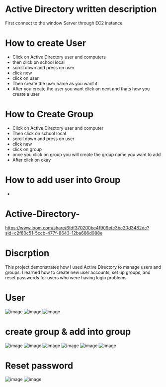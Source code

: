 # Active Directory written description 
First connect to the window Server through EC2 instance 
# How to create User 
* Click on Active Directory user and computers
* then click on school local
* scroll down and press on user
* click new
* click on user
* Then create the user name as you want it
* After you create the user you want click on next and thats how you create a user
# How to Create Group 
* Click on Active Directory user and computer
* Then click on school local
* scroll down and press on user
* click new
* click on group
* once you click on group you will create the group name you want to add
* After click on okay
# How to add user into Group 
* 

# Active-Directory-
https://www.loom.com/share/6fdf370200bc4f909efc3bc20d3482dc?sid=c2f80c51-5ccb-477f-8643-12ba686d988e
# Discrption 
This project demonstrates how I used Active Directory to manage users and groups. I learned how to create new user accounts, set up groups, and reset passwords for users who were having login problems.
# User 
![image](https://github.com/user-attachments/assets/20f72b5d-24d5-41fd-91a1-c9ea10d41bc4)
![image](https://github.com/user-attachments/assets/4ba99155-fa12-44d9-b1ec-24385d71ee1a)
![image](https://github.com/user-attachments/assets/a2feb240-4097-4d98-89e9-07441dbfc613)
# create group & add into group 
![image](https://github.com/user-attachments/assets/9cd24080-ebd3-4136-9a38-398f05aa9238)
![image](https://github.com/user-attachments/assets/cc9db7ee-da79-4ca3-8bcd-eb3a75f3d933)
![image](https://github.com/user-attachments/assets/82b6cdca-5789-4fd6-ae13-8800a2d89b25)
![image](https://github.com/user-attachments/assets/88759dc3-971e-4381-9dd2-3142c560360b)
![image](https://github.com/user-attachments/assets/e55a2fd1-d56b-44b3-a9b7-ff865860b2e8)
![image](https://github.com/user-attachments/assets/655f0454-5ca1-4949-b33f-64e82de9c64d)
# Reset password 
![image](https://github.com/user-attachments/assets/0c7f6f45-f1d0-4931-b807-c67d3c053227)
![image](https://github.com/user-attachments/assets/915ffa26-439b-4b53-b213-734e41b6269a)

